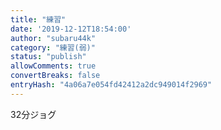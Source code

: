 ```yaml
---
title: "練習"
date: '2019-12-12T18:54:00'
author: "subaru44k"
category: "練習(弱)"
status: "publish"
allowComments: true
convertBreaks: false
entryHash: "4a06a7e054fd42412a2dc949014f2969"
---
```

32分ジョグ
